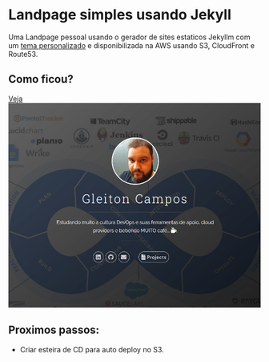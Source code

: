 # Landpage simples usando Jekyll
Uma Landpage pessoal usando o gerador de sites estaticos Jekyllm com um [tema personalizado](https://github.com/tzuehlke/jekyll-uno-timeline) e disponibilizada na AWS usando S3, CloudFront e Route53.

## Como ficou?
[Veja](gleitoncampos.cf)
![Screenshot](screenshot-overview.png)

## Proximos passos:
* Criar esteira de CD para auto deploy no S3.
